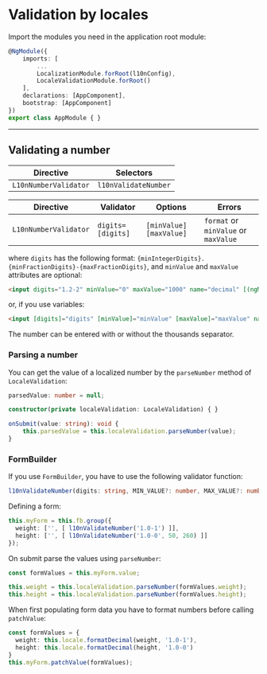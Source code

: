 # Validation by locales

Import the modules you need in the application root module:
```TypeScript
@NgModule({
    imports: [
        ...
        LocalizationModule.forRoot(l10nConfig),
        LocaleValidationModule.forRoot()
    ],
    declarations: [AppComponent],
    bootstrap: [AppComponent]
})
export class AppModule { }
```

---

## Validating a number
Directive | Selectors
--------- | ---------
`L10nNumberValidator` | `l10nValidateNumber`

Directive | Validator | Options | Errors
--------- | --------- | ------- | ------
`L10nNumberValidator` | `digits=[digits]` | `[minValue]` `[maxValue]` | `format` or `minValue` or `maxValue`

where `digits` has the following format: `{minIntegerDigits}.{minFractionDigits}-{maxFractionDigits}`, and `minValue` and `maxValue` attributes are optional:
```Html
<input digits="1.2-2" minValue="0" maxValue="1000" name="decimal" [(ngModel)]="decimal" l10nValidateNumber>
```
or, if you use variables:
```Html
<input [digits]="digits" [minValue]="minValue" [maxValue]="maxValue" name="decimal" [(ngModel)]="decimal" l10nValidateNumber>
```

The number can be entered with or without the thousands separator.

### Parsing a number
You can get the value of a localized number by the `parseNumber` method of `LocaleValidation`:
```TypeScript
parsedValue: number = null;

constructor(private localeValidation: LocaleValidation) { }

onSubmit(value: string): void {
    this.parsedValue = this.localeValidation.parseNumber(value);
}
```

### FormBuilder
If you use `FormBuilder`, you have to use the following validator function:
```TypeScript
l10nValidateNumber(digits: string, MIN_VALUE?: number, MAX_VALUE?: number): Function
```

Defining a form:
```TypeScript
this.myForm = this.fb.group({
  weight: ['', [ l10nValidateNumber('1.0-1') ]],
  height: ['', [ l10nValidateNumber('1.0-0', 50, 260) ]]
});
```

On submit parse the values using `parseNumber`:
```TypeScript
const formValues = this.myForm.value;

this.weight = this.localeValidation.parseNumber(formValues.weight);
this.height = this.localeValidation.parseNumber(formValues.height);
```

When first populating form data you have to format numbers before calling `patchValue`:
```TypeScript
const formValues = {
  weight: this.locale.formatDecimal(weight, '1.0-1'),
  height: this.locale.formatDecimal(height, '1.0-0')
}
this.myForm.patchValue(formValues);
```
